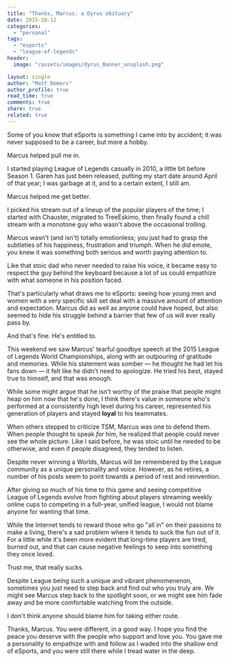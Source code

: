```yaml
---
title: "Thanks, Marcus: a Dyrus obituary"
date: 2015-10-12
categories: 
  - "personal"
tags: 
  - "esports"
  - "league-of-legends"
header:
  image: "/assets/images/dyrus_Banner_unsplash.png"

layout: single
author: "Matt Demers"
author_profile: true
read_time: true
comments: true
share: true
related: true
---
```


Some of you know that eSports is something I came into by accident; it was never supposed to be a career, but more a hobby.

Marcus helped pull me in.

I started playing League of Legends casually in 2010, a little bit before Season 1. Garen has just been released, putting my start date around April of that year; I was garbage at it, and to a certain extent, I still am.

Marcus helped me get better.

I picked his stream out of a lineup of the popular players of the time; I started with Chauster, migrated to TreeEskimo, then finally found a chill stream with a monotone guy who wasn't above the occasional trolling.

Marcus wasn't (and isn't) totally emotionless; you just had to grasp the subtleties of his happiness, frustration and triumph. When he _did_ emote, you knew it was something both serious and worth paying attention to.

Like that stoic dad who never needed to raise his voice, it became easy to respect the guy behind the keyboard because a lot of us could empathize with what someone in his position faced.

That's particularly what draws me to eSports: seeing how young men and women with a very specific skill set deal with a massive amount of attention and expectation. Marcus did as well as anyone could have hoped, but also seemed to hide his struggle behind a barrier that few of us will ever really pass by.

And that's fine. He's entitled to.

This weekend we saw Marcus' tearful goodbye speech at the 2015 League of Legends World Championships, along with an outpouring of gratitude and memories. While his statement was somber — he thought he had let his fans down — it felt like he didn't need to apologize. He tried his best, stayed true to himself, and that was enough.

While some might argue that he isn't worthy of the praise that people might heap on him now that he's done, I think there's value in someone who's performed at a consistently high level during his career, represented his generation of players and stayed **loyal** to his teammates.

When others stepped to criticize TSM, Marcus was one to defend them. When people thought to speak _for_ him, he realized that people could never see the whole picture. Like I said before, he was stoic until he needed to be otherwise, and even if people disagreed, they tended to listen.

Despite never winning a Worlds, Marcus will be remembered by the League community as a unique personality and voice. However, as he retires, a number of his posts seem to point towards a period of rest and reinvention.

After giving so much of his time to this game and seeing competitive League of Legends evolve from fighting about players streaming weekly online cups to competing in a full-year, unified league, I would not blame anyone for wanting that time.

While the Internet tends to reward those who go "all in" on their passions to make a living, there's a sad problem where it tends to suck the fun out of it. For a little while it's been more evident that long-time players are tired, burned out, and that can cause negative feelings to seep into something they once loved.

Trust me, that really sucks.

Despite League being such a unique and vibrant phenomenenon, sometimes you just need to step back and find out who you truly are. We might see Marcus step back to the spotlight soon, or we might see him fade away and be more comfortable watching from the outside.

I don't think anyone should blame him for taking either route.

Thanks, Marcus. You were different, in a good way. I hope you find the peace you deserve with the people who support and love you. You gave me a personality to empathize with and follow as I waded into the shallow end of eSports, and you were still there while I tread water in the deep.
